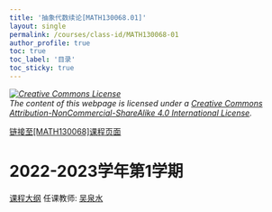 ```yaml
---
title: '抽象代数续论[MATH130068.01]'
layout: single
permalink: /courses/class-id/MATH130068-01
author_profile: true
toc: true
toc_label: '目录'
toc_sticky: true
---
```



<div class='notice--warning'>
	<p><i><a rel='license' href='http://creativecommons.org/licenses/by-nc-sa/4.0/'><img alt='Creative Commons License' style='border-width:0' src='https://i.creativecommons.org/l/by-nc-sa/4.0/88x31.png' /></a><br /> The content of this webpage is licensed under a <a rel='license' href='http://creativecommons.org/licenses/by-nc-sa/4.0/'>Creative Commons Attribution-NonCommercial-ShareAlike 4.0 International License</a>.</i></p>
</div>

<a href='https://fdu-math.github.io/courses/MATH130068'>链接至[MATH130068]课程页面</a>

# 2022-2023学年第1学期
<a href='https://fdu-math.github.io/courses/syllabus/MATH130068.01-2022-2023-1 (Encrypted).pdf'>课程大纲</a>
任课教师: <a href='https://fdu-math.github.io/teachers/吴泉水'>吴泉水</a>
